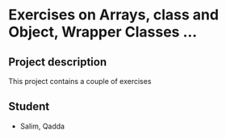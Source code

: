 # Exercises on Arrays, class and Object, Wrapper Classes ...

## Project description 

This project contains a couple of exercises 

## Student 

- Salim, Qadda
